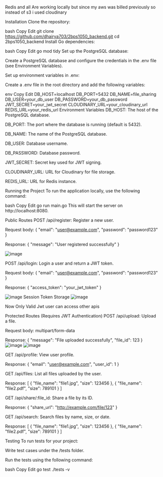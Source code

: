 Redis and all Are working locally but since my aws was billed previously so instead of s3 i used cloudinary

Installation
Clone the repository:

bash
Copy
Edit
git clone https://github.com/dhairya703/2bps1050_backend.git
cd 2bps1050_backend
Install Go dependencies:

bash
Copy
Edit
go mod tidy
Set up the PostgreSQL database:

Create a PostgreSQL database and configure the credentials in the .env file (see Environment Variables).

Set up environment variables in .env:

Create a .env file in the root directory and add the following variables:

env
Copy
Edit
DB_HOST=localhost
DB_PORT=5432
DB_NAME=file_sharing
DB_USER=your_db_user
DB_PASSWORD=your_db_password
JWT_SECRET=your_jwt_secret
CLOUDINARY_URL=your_cloudinary_url
REDIS_URL=your_redis_url
Environment Variables
DB_HOST: The host of the PostgreSQL database.

DB_PORT: The port where the database is running (default is 5432).

DB_NAME: The name of the PostgreSQL database.

DB_USER: Database username.

DB_PASSWORD: Database password.

JWT_SECRET: Secret key used for JWT signing.

CLOUDINARY_URL: URL for Cloudinary for file storage.

REDIS_URL: URL for Redis instance.

Running the Project
To run the application locally, use the following command:

bash
Copy
Edit
go run main.go
This will start the server on http://localhost:8080.


Public Routes
POST /api/register: Register a new user.

Request body: { "email": "user@example.com", "password": "password123" }

Response: { "message": "User registered successfully" }

![image](https://github.com/user-attachments/assets/35c17a00-22a3-43bd-b672-91ce543c9be2)


POST /api/login: Login a user and return a JWT token.

Request body: { "email": "user@example.com", "password": "password123" }

Response: { "access_token": "your_jwt_token" }

![image](https://github.com/user-attachments/assets/06bfd93e-b3fc-47f1-9125-0fde3aa062dc)
Session Token Storage
![image](https://github.com/user-attachments/assets/d24dd2f3-57d1-47d2-8e85-b18959108bf6)


Now Only Valid Jwt user can access other apis 

Protected Routes (Requires JWT Authentication)
POST /api/upload: Upload a file.

Request body: multipart/form-data

Response: { "message": "File uploaded successfully", "file_id": 123 }
![image](https://github.com/user-attachments/assets/b33ece12-4af7-4318-bf6a-a6db46648fb8)
![image](https://github.com/user-attachments/assets/5032af72-3317-4765-b5cf-8ffde67e3118)

GET /api/profile: View user profile.

Response: { "email": "user@example.com", "user_id": 1 }

GET /api/files: List all files uploaded by the user.

Response: [ { "file_name": "file1.jpg", "size": 123456 }, { "file_name": "file2.pdf", "size": 789101 } ]

GET /api/share/:file_id: Share a file by its ID.

Response: { "share_url": "http://example.com/file/123" }

GET /api/search: Search files by name, size, or date.

Response: [ { "file_name": "file1.jpg", "size": 123456 }, { "file_name": "file2.pdf", "size": 789101 } ]

Testing
To run tests for your project:

Write test cases under the /tests folder.

Run the tests using the following command:

bash
Copy
Edit
go test ./tests -v
